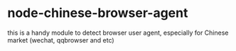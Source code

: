 # node-chinese-browser-agent
this is a handy module to detect browser user agent, especially for Chinese market (wechat, qqbrowser and etc)
